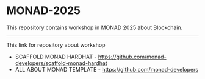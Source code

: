 # MONAD-2025

This repository contains workshop in MONAD 2025 about Blockchain.

---

This link for repository about workshop

- SCAFFOLD MONAD HARDHAT - https://github.com/monad-developers/scaffold-monad-hardhat
- ALL ABOUT MONAD TEMPLATE - https://github.com/monad-developers
